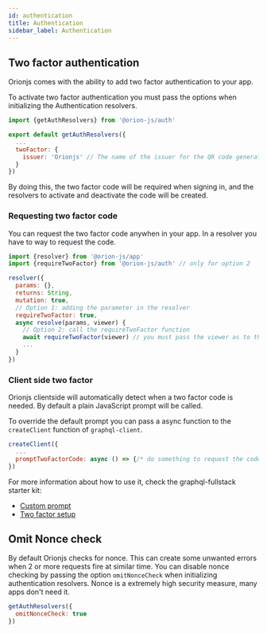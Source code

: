 ```yaml
---
id: authentication
title: Authentication
sidebar_label: Authentication
---
```


## Two factor authentication

Orionjs comes with the ability to add two factor authentication to your app.

To activate two factor authentication you must pass the options when initializing the Authentication resolvers.

```js
import {getAuthResolvers} from '@orion-js/auth'

export default getAuthResolvers({
  ...
  twoFactor: {
    issuer: 'Orionjs' // The name of the issuer for the QR code generation
  }
})
```

By doing this, the two factor code will be required when signing in, and the resolvers to activate and deactivate the code will be created.

### Requesting two factor code

You can request the two factor code anywhen in your app. In a resolver you have to way to request the code.

```js
import {resolver} from '@orion-js/app'
import {requireTwoFactor} from '@orion-js/auth' // only for option 2

resolver({
  params: {},
  returns: String,
  mutation: true,
  // Option 1: adding the parameter in the resolver
  requireTwoFactor: true,
  async resolve(params, viewer) {
    // Option 2: call the requireTwoFactor function
    await requireTwoFactor(viewer) // you must pass the viewer as to this function
    ...
  }
})
```

### Client side two factor

Orionjs clientside will automatically detect when a two factor code is needed. By default a plain JavaScript prompt will be called.

To override the default prompt you can pass a async function to the `createClient` function of `graphql-client`.

```js
createClient({
  ...
  promptTwoFactorCode: async () => {/* do something to request the code */},
})
```

For more information about how to use it, check the graphql-fullstack starter kit:

- [Custom prompt](https://github.com/orionjs/boilerplate-graphql-fullstack/blob/master/web/src/App/Root/apollo.js)
- [Two factor setup](https://github.com/orionjs/boilerplate-graphql-fullstack/blob/master/web/src/App/Pages/App/Settings/Security/TwoFactor/index.js)

## Omit Nonce check

By default Orionjs checks for nonce. This can create some unwanted errors when 2 or more requests fire at similar time. You can disable nonce checking by passing the option `omitNonceCheck` when initializing authentication resolvers. Nonce is a extremely high security measure, many apps don't need it.

```js
getAuthResolvers({
  omitNonceCheck: true
})
```
